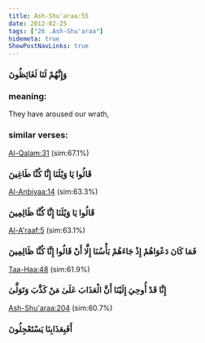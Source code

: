 ```yaml
---
title: Ash-Shu'araa:55
date: 2012-02-25
tags: ["26 .Ash-Shu'araa"]
hidemeta: true 
ShowPostNavLinks: true 
---
```

### وَإِنَّهُمْ لَنَا لَغَائِظُونَ
### meaning: 
They have aroused our wrath,
### similar verses: 

[Al-Qalam:31](/68/31) (sim:67.1%)

### قَالُوا يَا وَيْلَنَا إِنَّا كُنَّا طَاغِينَ

[Al-Anbiyaa:14](/21/14) (sim:63.3%)

### قَالُوا يَا وَيْلَنَا إِنَّا كُنَّا ظَالِمِينَ

[Al-A'raaf:5](/7/5) (sim:63.1%)

### فَمَا كَانَ دَعْوَاهُمْ إِذْ جَاءَهُمْ بَأْسُنَا إِلَّا أَنْ قَالُوا إِنَّا كُنَّا ظَالِمِينَ

[Taa-Haa:48](/20/48) (sim:61.9%)

### إِنَّا قَدْ أُوحِيَ إِلَيْنَا أَنَّ الْعَذَابَ عَلَىٰ مَنْ كَذَّبَ وَتَوَلَّىٰ

[Ash-Shu'araa:204](/26/204) (sim:60.7%)

### أَفَبِعَذَابِنَا يَسْتَعْجِلُونَ
